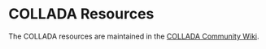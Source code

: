 # COLLADA Resources

The COLLADA resources are maintained in the [COLLADA Community Wiki](https://www.khronos.org/collada/wiki).